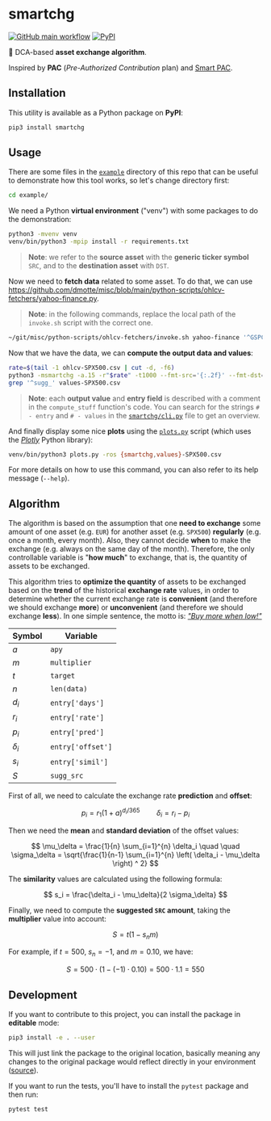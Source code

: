 # smartchg

[![GitHub main workflow](https://img.shields.io/github/actions/workflow/status/dmotte/smartchg/main.yml?branch=main&logo=github&label=main&style=flat-square)](https://github.com/dmotte/smartchg/actions)
[![PyPI](https://img.shields.io/pypi/v/smartchg?logo=python&style=flat-square)](https://pypi.org/project/smartchg/)

:snake: DCA-based **asset exchange algorithm**.

Inspired by **PAC** (_Pre-Authorized Contribution_ plan) and [Smart PAC](https://www.youtube.com/watch?v=kSThDk39pjU).

## Installation

This utility is available as a Python package on **PyPI**:

```bash
pip3 install smartchg
```

## Usage

There are some files in the [`example`](example) directory of this repo that can be useful to demonstrate how this tool works, so let's change directory first:

```bash
cd example/
```

We need a Python **virtual environment** ("venv") with some packages to do the demonstration:

```bash
python3 -mvenv venv
venv/bin/python3 -mpip install -r requirements.txt
```

> **Note**: we refer to the **source asset** with the **generic ticker symbol** `SRC`, and to the **destination asset** with `DST`.

Now we need to **fetch data** related to some asset. To do that, we can use https://github.com/dmotte/misc/blob/main/python-scripts/ohlcv-fetchers/yahoo-finance.py.

> **Note**: in the following commands, replace the local path of the `invoke.sh` script with the correct one.

```bash
~/git/misc/python-scripts/ohlcv-fetchers/invoke.sh yahoo-finance '^GSPC' -i1d -d2020-01-01T00Z -f'{:.6f}' > ohlcv-SPX500.csv
```

Now that we have the data, we can **compute the output data and values**:

```bash
rate=$(tail -1 ohlcv-SPX500.csv | cut -d, -f6)
python3 -msmartchg -a.15 -r"$rate" -t1000 --fmt-src='{:.2f}' --fmt-dst='{:.4f}' --fmt-{rate,simil}='{:.6f}' {ohlcv,smartchg,values}-SPX500.csv
grep '^sugg_' values-SPX500.csv
```

> **Note**: each **output value** and **entry field** is described with a comment in the `compute_stuff` function's code. You can search for the strings `# - entry` and `# - values` in the [`smartchg/cli.py`](smartchg/cli.py) file to get an overview.

And finally display some nice **plots** using the [`plots.py`](example/plots.py) script (which uses the [_Plotly_](https://github.com/plotly/plotly.py) Python library):

```bash
venv/bin/python3 plots.py -ros {smartchg,values}-SPX500.csv
```

For more details on how to use this command, you can also refer to its help message (`--help`).

## Algorithm

The algorithm is based on the assumption that one **need to exchange** some amount of one asset (e.g. `EUR`) for another asset (e.g. `SPX500`) **regularly** (e.g. once a month, every month). Also, they cannot decide **when** to make the exchange (e.g. always on the same day of the month). Therefore, the only controllable variable is "**how much**" to exchange, that is, the quantity of assets to be exchanged.

This algorithm tries to **optimize the quantity** of assets to be exchanged based on the **trend** of the historical **exchange rate** values, in order to determine whether the current exchange rate is **convenient** (and therefore we should exchange **more**) or **unconvenient** (and therefore we should exchange **less**). In one simple sentence, the motto is: [_"Buy more when low!"_](https://www.investopedia.com/ask/answers/04/052704.asp)

| Symbol     | Variable          |
| ---------- | ----------------- |
| $a$        | `apy`             |
| $m$        | `multiplier`      |
| $t$        | `target`          |
| $n$        | `len(data)`       |
| $d_i$      | `entry['days']`   |
| $r_i$      | `entry['rate']`   |
| $p_i$      | `entry['pred']`   |
| $\delta_i$ | `entry['offset']` |
| $s_i$      | `entry['simil']`  |
| $S$        | `sugg_src`        |

First of all, we need to calculate the exchange rate **prediction** and **offset**:

$$
    p_i = r_1 (1 + a)^{d_i/365}
    \quad \quad
    \delta_i = r_i - p_i
$$

Then we need the **mean** and **standard deviation** of the offset values:

$$
    \mu_\delta = \frac{1}{n} \sum_{i=1}^{n} \delta_i
    \quad \quad
    \sigma_\delta = \sqrt{\frac{1}{n-1} \sum_{i=1}^{n} \left( \delta_i - \mu_\delta \right) ^ 2}
$$

The **similarity** values are calculated using the following formula:

$$
    s_i = \frac{\delta_i - \mu_\delta}{2 \sigma_\delta}
$$

Finally, we need to compute the **suggested `SRC` amount**, taking the **multiplier** value into account:

$$ S = t (1 - s_n m) $$

For example, if $t=500$, $s_n=-1$, and $m=0.10$, we have:

$$ S = 500 \cdot (1 - (-1) \cdot 0.10) = 500 \cdot 1.1 = 550 $$

## Development

If you want to contribute to this project, you can install the package in **editable** mode:

```bash
pip3 install -e . --user
```

This will just link the package to the original location, basically meaning any changes to the original package would reflect directly in your environment ([source](https://stackoverflow.com/a/35064498)).

If you want to run the tests, you'll have to install the `pytest` package and then run:

```bash
pytest test
```
